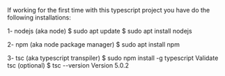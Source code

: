 If working for the first time with this
typescript project you have do the following
installations:

1- nodejs (aka node)
$ sudo apt update
$ sudo apt install nodejs

2- npm (aka node package manager)
$ sudo apt install npm

3- tsc (aka typescript transpiler)
$ sudo npm install -g typescript
Validate tsc (optional)
$ tsc --version
Version 5.0.2





